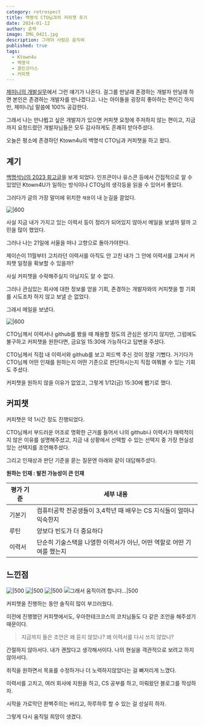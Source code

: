 ```yaml
---
category: retrospect
title: 백명석 CTO님과의 커피챗 후기
date: 2024-01-12
author: 준팍
image: IMG_0421.jpg
description: 그래야 사람은 움직여
published: true
tags:
  - Ktown4u
  - 백명석
  - 클린코더스
  - 커피챗
---
```

[제미니의 개발실무](https://youtu.be/_2aCnAcHhfk?si=COtxw8l9wfGrQIbi)에서 그런 얘기가 나온다.
걸그룹 만날래 존경하는 개발자 만날래 하면 본인은 존경하는 개발자를 만나겠다고.
나는 아이돌을 굉장히 좋아하는 편이긴 하지만, 제미니님 말씀에 100% 공감한다.

그래서 나는 만나뵙고 싶은 개발자가 있으면 커피챗 요청에 주저하지 않는 편이고,
지금까지 요청드렸던 개발자님들은 모두 감사하게도 흔쾌히 받아주셨다.

오늘은 평소에 존경하던 Ktown4u의 백명석 CTO님과 커피챗을 하고 왔다.


## 계기

[백명석님의 2023 회고글](https://brunch.co.kr/@cleancode/71)을 보게 되었다.
인프콘이나 유스콘 등에서 간접적으로 알 수 있었던 
Ktown4U가 일하는 방식이나 CTO님의 생각등을 읽을 수 있어서 좋았다.

그러다가 글의 가장 말미에 위치한 `채용`이 내 눈길을 끌었다.

![|600](/images/채용.png)

사실 지금 내가 가지고 있는 이력서 등이 정리가 되어있지 않아서
메일을 보낼까 말까 고민을 많이 했었다.

그러나 나는 21일에 서울을 떠나 고향으로 돌아가야한다.

제이슨이 11월부터 고치라던 이력서를 아직도 안 고친 내가
그 안에 이력서를 고쳐서 커피챗 일정을 확보할 수 있을까?

사실 커피챗을 수락해주실지 아닐지도 알 수 없다.

그러나 관심있는 회사에 대한 정보를 얻을 기회, 
존경하는 개발자와의 커피챗을 할 기회를
시도조차 하지 않고 보낼 순 없었다.

그래서 메일을 보냈다.

![|600](/images/메일.png)

CTO님께서 이력서나 github를 봤을 때 채용할 정도의 관심은 생기지 않지만,
그럼에도 불구하고 커피챗을 원한다면, 금요일 15:30에 가능하다고 답변을 주셨다.

CTO님께서 직접 내 이력서와 github를 보고 피드백 주신 것이 정말 기뻤다. 
거기다가 CTO님께 어떤 인재를 원하는지 어떤 기준으로 판단하시는지
직접 여쭤볼 수 있는 기회도 주셨다.

커피챗을 원하지 않을 이유가 없었고,
그렇게 1/12(금) 15:30에 봽기로 했다.


## 커피챗

커피챗은 약 1시간 정도 진행되었다.

CTO님께서 부드러운 어조로 명확한 근거를 들어서 
나의 github나 이력서가 매력적이지 않은 이유를 설명해주셨고,
지금 내 상황에서 선택할 수 있는 선택지 중 
가장 현실성 있는 선택지를 조언해주셨다.

그리고 인재상과 판단 기준을 묻는 질문엔
아래와 같이 대답해주셨다.


**원하는 인재 : 발전 가능성이 큰 인재**

| 평가 기준 | 세부 내용 |
| ---- | ---- |
| 기본기 | 컴퓨터공학 전공생들이 3,4학년 때 배우는 CS 지식들이 얼마나 익숙한지 |
| 루틴 | 양보다 빈도가 더 중요하다 |
| 이력서 | 단순히 기술스택을 나열한 이력서가 아닌, 어떤 역할로 어떤 기여를 했는지 |



## 느낀점

![|500](/images/IMG_0414.jpg)
![|500](/images/IMG_0419.jpg)
![|500](/images/IMG_0420.jpg)
![그래서 움직이려 합니다...|500](/images/IMG_0421.jpg)

커피챗을 진행하는 동안 솔직히 많이 부끄러웠다.

이전에 진행했던 커피챗에서도,
우아한테크코스의 코치님들도 
다 같은 조언을 해주셨기 때문이다.

> 지금까지 들은 조언은 왜 듣지 않았나? 
> 왜 이력서를 다시 쓰지 않았나?

간절하지 않아서다.
내가 괜찮다고 생각해서이다.
나의 현실을 객관적으로 보려고 하지않아서다.

취직을 원하면서 목표를 수정하거나
더 노력하지않았다는 걸 뼈저리게 느꼈다.

이력서를 고치고,
여러 회사에 지원을 하고,
CS 공부를 하고,
미뤄왔던 블로그를 작성하자.

시작을 가로막던 완벽주의는 버리고,
하루하루 할 수 있는 걸 성실히 하자.

그렇게 다시 움직일 희망이 생겼다.

